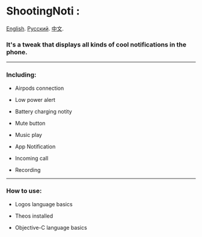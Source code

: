# ShootingNoti : 

[English](https://github.com/j0hnEase/ShootingNoti/blob/main/README.md).     [Русский]().  [中文](https://github.com/j0hnEase/ShootingNoti/blob/main/README_CN.md).
###  It's a tweak that displays all kinds of cool notifications in the phone. ### 

***
### Including: ### 
  
  - Airpods connection  
  
  - Low power alert
  
  - Battery charging notity
  
  - Mute button
  
  - Music play
  
  - App Notification
  
  - Incoming call
  
  - Recording
  

***
### How to use: ###

  - Logos language basics
  
  - Theos installed
  
  - Objective-C language basics
  
  
  

